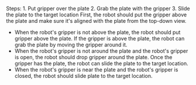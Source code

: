 
   Steps:  1. Put gripper over the plate  2. Grab the plate with the gripper  3. Slide the plate to the target location 
   First, the robot should put the gripper above the plate and make sure it's aligned with the plate from the top-down view. 
   - When the robot's gripper is not above the plate, the robot should put gripper above the plate.
   If the gripper is above the plate, the robot can grab the plate by moving the gripper around it. 
   - When the robot's gripper is not around the plate and the robot's gripper is open, the robot should drop gripper around the plate.
   Once the gripper has the plate, the robot can slide the plate to the target location. 
   - When the robot's gripper is near the plate and the robot's gripper is closed, the robot should slide plate to the target location.